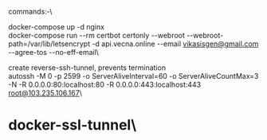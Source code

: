 
commands:-\

docker-compose up -d nginx\
docker-compose run --rm certbot certonly --webroot --webroot-path=/var/lib/letsencrypt  -d api.vecna.online --email vikasisgen@gmail.com --agree-tos --no-eff-email\

create reverse-ssh-tunnel, prevents termination\
autossh -M 0 -p 2599 -o ServerAliveInterval=60 -o ServerAliveCountMax=3 -N -R 0.0.0.0:80:localhost:80 -R 0.0.0.0:443:localhost:443 root@103.235.106.167\
# docker-ssl-tunnel\
